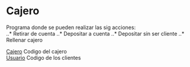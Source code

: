 # Cajero  
Programa donde se pueden realizar las sig acciones:  
..* Retirar de cuenta
..* Depositar a cuenta
..* Depositar sin ser cliente
..* Rellenar cajero

[Cajero](./src/Cajero.java) Codigo del cajero  
[Usuario](./src/Usuario.java) Codigo de los clientes  